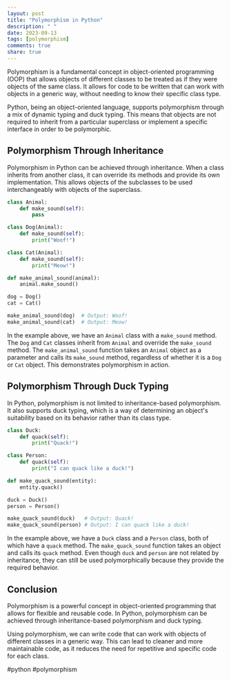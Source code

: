 ```yaml
---
layout: post
title: "Polymorphism in Python"
description: " "
date: 2023-09-13
tags: [polymorphism]
comments: true
share: true
---
```


Polymorphism is a fundamental concept in object-oriented programming (OOP) that allows objects of different classes to be treated as if they were objects of the same class. It allows for code to be written that can work with objects in a generic way, without needing to know their specific class type.

Python, being an object-oriented language, supports polymorphism through a mix of dynamic typing and duck typing. This means that objects are not required to inherit from a particular superclass or implement a specific interface in order to be polymorphic.

## Polymorphism Through Inheritance

Polymorphism in Python can be achieved through inheritance. When a class inherits from another class, it can override its methods and provide its own implementation. This allows objects of the subclasses to be used interchangeably with objects of the superclass.

```python
class Animal:
    def make_sound(self):
        pass

class Dog(Animal):
    def make_sound(self):
        print("Woof!")

class Cat(Animal):
    def make_sound(self):
        print("Meow!")

def make_animal_sound(animal):
    animal.make_sound()

dog = Dog()
cat = Cat()

make_animal_sound(dog)  # Output: Woof!
make_animal_sound(cat)  # Output: Meow!
```

In the example above, we have an `Animal` class with a `make_sound` method. The `Dog` and `Cat` classes inherit from `Animal` and override the `make_sound` method. The `make_animal_sound` function takes an `Animal` object as a parameter and calls its `make_sound` method, regardless of whether it is a `Dog` or `Cat` object. This demonstrates polymorphism in action.

## Polymorphism Through Duck Typing

In Python, polymorphism is not limited to inheritance-based polymorphism. It also supports duck typing, which is a way of determining an object's suitability based on its behavior rather than its class type.

```python
class Duck:
    def quack(self):
        print("Quack!")

class Person:
    def quack(self):
        print("I can quack like a duck!")

def make_quack_sound(entity):
    entity.quack()

duck = Duck()
person = Person()

make_quack_sound(duck)   # Output: Quack!
make_quack_sound(person) # Output: I can quack like a duck!
```

In the example above, we have a `Duck` class and a `Person` class, both of which have a `quack` method. The `make_quack_sound` function takes an object and calls its `quack` method. Even though `duck` and `person` are not related by inheritance, they can still be used polymorphically because they provide the required behavior.

## Conclusion

Polymorphism is a powerful concept in object-oriented programming that allows for flexible and reusable code. In Python, polymorphism can be achieved through inheritance-based polymorphism and duck typing.

Using polymorphism, we can write code that can work with objects of different classes in a generic way. This can lead to cleaner and more maintainable code, as it reduces the need for repetitive and specific code for each class.

#python #polymorphism